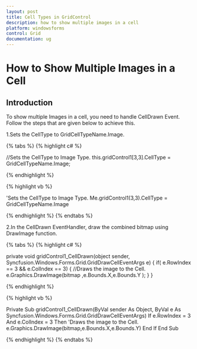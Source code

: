 ```yaml
---
layout: post
title: Cell Types in GridControl
description: how to show multiple images in a cell
platform: windowsforms
control: Grid
documentation: ug
---
```


# How to Show Multiple Images in a Cell

## Introduction

To show multiple Images in a cell, you need to handle CellDrawn Event. Follow the steps that are given below to achieve this.

1.Sets the CellType to GridCellTypeName.Image.

{% tabs %}
{% highlight c# %}

//Sets the CellType to Image Type.
this.gridControl1[3,3].CellType = GridCellTypeName.Image;

{% endhighlight  %}
				
{% highlight vb %}

'Sets the CellType to Image Type.
Me.gridControl1(3,3).CellType = GridCellTypeName.Image

{% endhighlight  %}
{% endtabs %}

2.In the CellDrawn EventHandler, draw the combined bitmap using DrawImage function.

{% tabs %}
{% highlight c# %}

private void gridControl1_CellDrawn(object sender, Syncfusion.Windows.Forms.Grid.GridDrawCellEventArgs e)
{
	if( e.RowIndex == 3 && e.ColIndex == 3)
	{
		//Draws the image to the Cell.
		e.Graphics.DrawImage(bitmap ,e.Bounds.X,e.Bounds.Y );
	 }
}

{% endhighlight  %}
				
{% highlight vb %}

Private Sub gridControl1_CellDrawn(ByVal sender As Object, ByVal e As Syncfusion.Windows.Forms.Grid.GridDrawCellEventArgs)
	If e.RowIndex = 3 And e.ColIndex = 3 Then
    'Draws the image to the Cell.
	e.Graphics.DrawImage(bitmap,e.Bounds.X,e.Bounds.Y)
	End If
End Sub

{% endhighlight  %}
{% endtabs %}